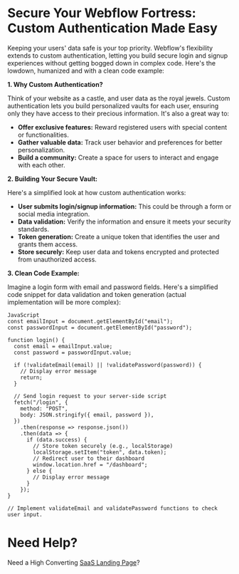 # Secure Your Webflow Fortress: Custom Authentication Made Easy

Keeping your users' data safe is your top priority. Webflow's flexibility extends to custom authentication, letting you build secure login and signup experiences without getting bogged down in complex code. Here's the lowdown, humanized and with a clean code example:

**1. Why Custom Authentication?**

Think of your website as a castle, and user data as the royal jewels. Custom authentication lets you build personalized vaults for each user, ensuring only they have access to their precious information. It's also a great way to:

  - **Offer exclusive features:** Reward registered users with special content or functionalities.
  - **Gather valuable data:** Track user behavior and preferences for better personalization.
  - **Build a community:** Create a space for users to interact and engage with each other.

**2. Building Your Secure Vault:**

Here's a simplified look at how custom authentication works:

  - **User submits login/signup information:** This could be through a form or social media integration.
  - **Data validation:** Verify the information and ensure it meets your security standards.
  - **Token generation:** Create a unique token that identifies the user and grants them access.
  - **Store securely:** Keep user data and tokens encrypted and protected from unauthorized access.

**3. Clean Code Example:**

Imagine a login form with email and password fields. Here's a simplified code snippet for data validation and token generation (actual implementation will be more complex):

```
JavaScript
const emailInput = document.getElementById("email");
const passwordInput = document.getElementById("password");

function login() {
  const email = emailInput.value;
  const password = passwordInput.value;

  if (!validateEmail(email) || !validatePassword(password)) {
    // Display error message
    return;
  }

  // Send login request to your server-side script
  fetch("/login", {
    method: "POST",
    body: JSON.stringify({ email, password }),
  })
    .then(response => response.json())
    .then(data => {
      if (data.success) {
        // Store token securely (e.g., localStorage)
        localStorage.setItem("token", data.token);
        // Redirect user to their dashboard
        window.location.href = "/dashboard";
      } else {
        // Display error message
      }
    });
}

// Implement validateEmail and validatePassword functions to check user input.
```
# Need Help?
Need a High Converting [SaaS Landing Page](https://epyc.in/)?
